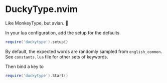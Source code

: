 # DuckyType.nvim

Like MonkeyType, but avian. 🦆

In your lua configuration, add the setup for the defaults.
```lua
require('duckytype').setup{}
```

By default, the expected words are randomly sampled from `english_common`.
See `constants.lua` file for other sets of keywords.

Then bind a key to
```lua
require('duckytype').Start()
```

#

